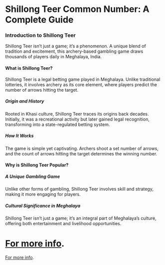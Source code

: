# **Shillong Teer Common Number: A Complete Guide**


### **Introduction to Shillong Teer**  

Shillong Teer isn’t just a game; it’s a phenomenon. A unique blend of tradition and excitement, this archery-based gambling game draws thousands of players daily in Meghalaya, India.  

#### **What is Shillong Teer?**  

Shillong Teer is a legal betting game played in Meghalaya. Unlike traditional lotteries, it involves archery as its core element, where players predict the number of arrows hitting the target.  

##### **Origin and History**  
Rooted in Khasi culture, Shillong Teer traces its origins back decades. Initially, it was a recreational activity but later gained legal recognition, transforming into a state-regulated betting system.  

##### **How It Works**  
The game is simple yet captivating. Archers shoot a set number of arrows, and the count of arrows hitting the target determines the winning number.  

#### **Why is Shillong Teer Popular?**  

##### **A Unique Gambling Game**  
Unlike other forms of gambling, Shillong Teer involves skill and strategy, making it more engaging for players.  

##### **Cultural Significance in Meghalaya**  
Shillong Teer isn’t just a game; it’s an integral part of Meghalaya’s culture, offering both entertainment and livelihood opportunities.  

[For more info](https://azaasnew.org/).
======================================
[For more info](https://azaasnew.org/).

